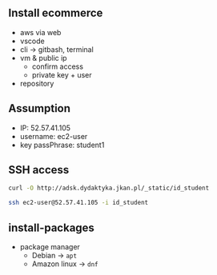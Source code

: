 ## Install ecommerce

* aws via web
* vscode
* cli -> gitbash, terminal
* vm & public ip
    * confirm access
    * private key + user
* repository

## Assumption
* IP: 52.57.41.105
* username: ec2-user
* key passPhrase: student1

## SSH access

``` bash
curl -O http://adsk.dydaktyka.jkan.pl/_static/id_student
```

``` bash
ssh ec2-user@52.57.41.105 -i id_student
```

## install-packages

* package manager
    * Debian -> ``apt``
    * Amazon linux -> ``dnf``